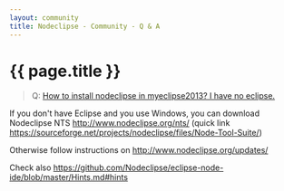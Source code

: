 ```yaml
---
layout: community
title: Nodeclipse - Community - Q & A
---
```


# {{ page.title }}

> Q: [How to install nodeclipse in myeclipse2013? I have no eclipse.](https://github.com/Nodeclipse/nodeclipse-1/issues/60)

If you don't have Eclipse and you use Windows, you can download Nodeclipse NTS http://www.nodeclipse.org/nts/
(quick link https://sourceforge.net/projects/nodeclipse/files/Node-Tool-Suite/)

Otherwise follow instructions on http://www.nodeclipse.org/updates/

Check also https://github.com/Nodeclipse/eclipse-node-ide/blob/master/Hints.md#hints
